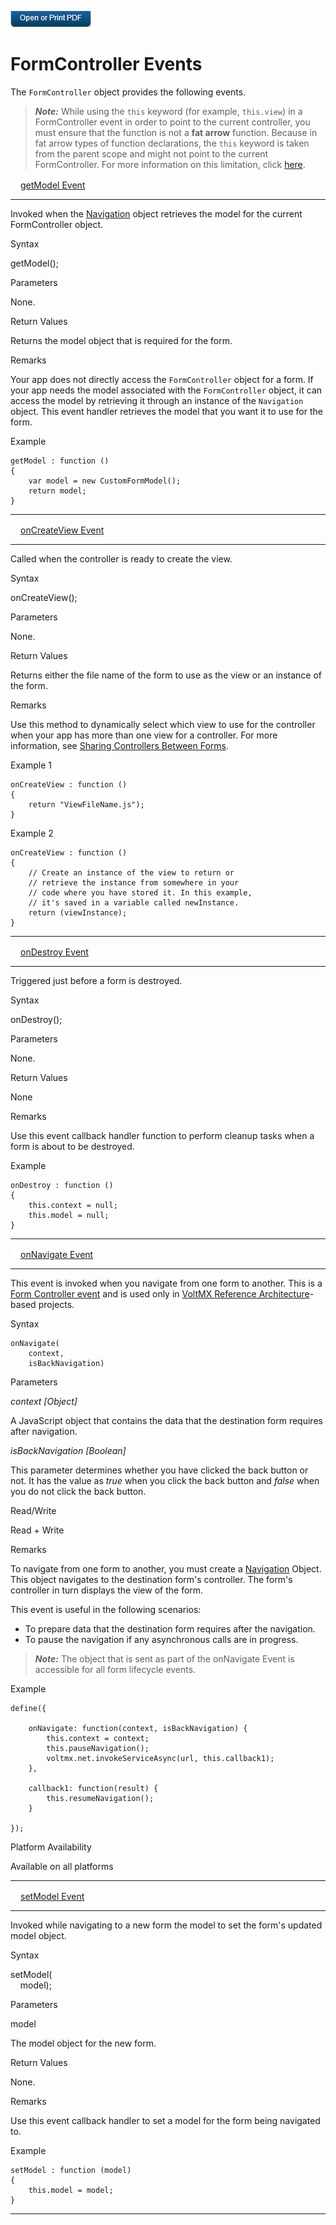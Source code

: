                         

[![](Resources/Images/pdf.png)](http://docs.voltmx.com/9_x_PDFs/iris/voltmx_ref_arch_ap_internali.pdf)


FormController Events
=====================

The `FormController` object provides the following events.

> **_Note:_** While using the `this` keyword (for example, `this.view`) in a FormController event in order to point to the current controller, you must ensure that the function is not a **fat arrow** function. Because in fat arrow types of function declarations, the `this` keyword is taken from the parent scope and might not point to the current FormController. For more information on this limitation, click [here](https://developer.mozilla.org/en-US/docs/Web/JavaScript/Reference/Functions/Arrow_functions).

[![Closed](../Skins/Default/Stylesheets/Images/transparent.gif)](javascript:void(0);)[getModel Event](javascript:void(0);) 

* * *

Invoked when the [Navigation](Navigation_Object.md) object retrieves the model for the current FormController object.

Syntax

getModel();

Parameters

None.

Return Values

Returns the model object that is required for the form.

Remarks

Your app does not directly access the `FormController` object for a form. If your app needs the model associated with the `FormController` object, it can access the model by retrieving it through an instance of the `Navigation` object. This event handler retrieves the model that you want it to use for the form.

Example

```
getModel : function ()
{
    var model = new CustomFormModel();
    return model;
}				
```

* * *

[![Closed](../Skins/Default/Stylesheets/Images/transparent.gif)](javascript:void(0);)[onCreateView Event](javascript:void(0);) 

* * *

Called when the controller is ready to create the view.

Syntax

onCreateView();

Parameters

None.

Return Values

Returns either the file name of the form to use as the view or an instance of the form.

Remarks

Use this method to dynamically select which view to use for the controller when your app has more than one view for a controller. For more information, see [Sharing Controllers Between Forms](../../../Iris/voltmx_ref_arch_api/Content/A_Deeper_Look_at_VoltMX_Reference_Architecture.md).

Example 1

```
onCreateView : function ()
{
    return "ViewFileName.js");
}				
```

Example 2

```
onCreateView : function ()
{
    // Create an instance of the view to return or 
    // retrieve the instance from somewhere in your 
    // code where you have stored it. In this example,
    // it's saved in a variable called newInstance.
    return (viewInstance);
}			
```

* * *

[![Closed](../Skins/Default/Stylesheets/Images/transparent.gif)](javascript:void(0);)[onDestroy Event](javascript:void(0);) 

* * *

Triggered just before a form is destroyed.

Syntax

onDestroy();

Parameters

None.

Return Values

None

Remarks

Use this event callback handler function to perform cleanup tasks when a form is about to be destroyed.

Example

```
onDestroy : function ()
{
    this.context = null;
    this.model = null;
}			
```

* * *

[![Closed](../Skins/Default/Stylesheets/Images/transparent.gif)](javascript:void(0);)[onNavigate Event](javascript:void(0);)

* * *

This event is invoked when you navigate from one form to another. This is a [Form Controller event](../../../Iris/voltmx_ref_arch_api/Content/FormController_Events.md#onNavigate) and is used only in [VoltMX Reference Architecture](../../../Iris/voltmx_ref_arch_api/Content/VoltMX_Reference_Architecture_Guide.md)\-based projects.

Syntax

```
onNavigate(  
    context,   
    isBackNavigation)
```

Parameters

_context \[Object\]_

A JavaScript object that contains the data that the destination form requires after navigation.

_isBackNavigation \[Boolean\]_

This parameter determines whether you have clicked the back button or not. It has the value as _true_ when you click the back button and _false_ when you do not click the back button.

Read/Write

Read + Write

Remarks

To navigate from one form to another, you must create a [Navigation](../../../Iris/voltmx_ref_arch_api/Content/Navigation_Object.md) Object. This object navigates to the destination form's controller. The form's controller in turn displays the view of the form.

This event is useful in the following scenarios:

*   To prepare data that the destination form requires after the navigation.
*   To pause the navigation if any asynchronous calls are in progress.

> **_Note:_** The object that is sent as part of the onNavigate Event is accessible for all form lifecycle events.

Example

```
define({

    onNavigate: function(context, isBackNavigation) {
        this.context = context;
        this.pauseNavigation();
        voltmx.net.invokeServiceAsync(url, this.callback1);
    },

    callback1: function(result) {
        this.resumeNavigation();
    }

});
```

Platform Availability

Available on all platforms

* * *

[![Closed](../Skins/Default/Stylesheets/Images/transparent.gif)](javascript:void(0);)[setModel Event](javascript:void(0);) 

* * *

Invoked while navigating to a new form the model to set the form's updated model object.

Syntax

setModel(  
    model);

Parameters

model

The model object for the new form.

Return Values

None.

Remarks

Use this event callback handler to set a model for the form being navigated to.

Example

```
setModel : function (model)
{
    this.model = model;
}			
```

* * *
